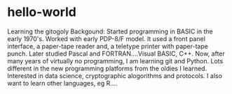 # hello-world
Learning the gitogoly
Backgound:
Started programming in BASIC in the early 1970's.
Worked with early PDP-8/F model.
It used a front panel interface, a paper-tape reader and, a teletype printer with paper-tape punch.
Later studied Pascal and FORTRAN....Visual BASIC, C++.
Now, after many years of virtually no programming, I am learning git and Python.
Lots different in the new programming platforms from the oldies I learned.
Interested in data science, cryptographic alogorithms and protocols.
I also want to learn other languages, eg R....

